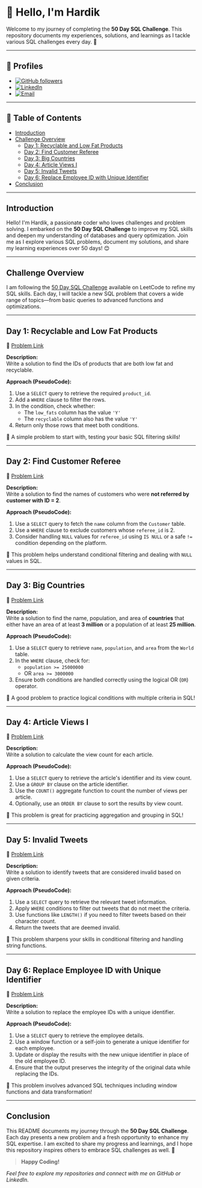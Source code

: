# 👋 Hello, I'm Hardik

Welcome to my journey of completing the **50 Day SQL Challenge**. This repository documents my experiences, solutions, and learnings as I tackle various SQL challenges every day. 🚀

---

## 📇 Profiles

- [![GitHub followers](https://img.shields.io/github/followers/hardik0903?style=social)](https://github.com/hardik0903)  
- [![LinkedIn](https://img.shields.io/badge/LinkedIn-HardikPandey-blue?logo=linkedin)](https://www.linkedin.com/in/hardik-pandey-4a836628a/)  
- [![Email](https://img.shields.io/badge/Email-hardikpandey0903@gmail.com-c14438?logo=gmail)](mailto:hardikpandey0903@gmail.com)

---

## 📅 Table of Contents

- [Introduction](#introduction)
- [Challenge Overview](#challenge-overview)
  - [Day 1: Recyclable and Low Fat Products](#day-1-recyclable-and-low-fat-products)
  - [Day 2: Find Customer Referee](#day-2-find-customer-referee)
  - [Day 3: Big Countries](#day-3-big-countries)
  - [Day 4: Article Views I](#day-4-article-views-i)
  - [Day 5: Invalid Tweets](#day-5-invalid-tweets)
  - [Day 6: Replace Employee ID with Unique Identifier](#day-6-replace-employee-id-with-unique-identifier)
- [Conclusion](#conclusion)

---

## Introduction

Hello! I'm Hardik, a passionate coder who loves challenges and problem solving. I embarked on the **50 Day SQL Challenge** to improve my SQL skills and deepen my understanding of databases and query optimization. Join me as I explore various SQL problems, document my solutions, and share my learning experiences over 50 days! 😊

---

## Challenge Overview

I am following the [50 Day SQL Challenge](https://leetcode.com/studyplan/top-sql-50/) available on LeetCode to refine my SQL skills. Each day, I will tackle a new SQL problem that covers a wide range of topics—from basic queries to advanced functions and optimizations.

---

## Day 1: Recyclable and Low Fat Products

🔗 [Problem Link](https://leetcode.com/problems/recyclable-and-low-fat-products/description/?envType=study-plan-v2&envId=top-sql-50)

**Description:**  
Write a solution to find the IDs of products that are both low fat and recyclable.

**Approach (PseudoCode):**

1. Use a `SELECT` query to retrieve the required `product_id`.
2. Add a `WHERE` clause to filter the rows.
3. In the condition, check whether:
   - The `low_fats` column has the value `'Y'`
   - The `recyclable` column also has the value `'Y'`
4. Return only those rows that meet both conditions.

🧠 A simple problem to start with, testing your basic SQL filtering skills!

---

## Day 2: Find Customer Referee

🔗 [Problem Link](https://leetcode.com/problems/find-customer-referee/?envType=study-plan-v2&envId=top-sql-50)

**Description:**  
Write a solution to find the names of customers who were **not referred by customer with ID = 2**.

**Approach (PseudoCode):**

1. Use a `SELECT` query to fetch the `name` column from the `Customer` table.
2. Use a `WHERE` clause to exclude customers whose `referee_id` is 2.
3. Consider handling `NULL` values for `referee_id` using `IS NULL` or a safe `!=` condition depending on the platform.

🧠 This problem helps understand conditional filtering and dealing with `NULL` values in SQL.

---

## Day 3: Big Countries

🔗 [Problem Link](https://leetcode.com/problems/big-countries/?envType=study-plan-v2&envId=top-sql-50)

**Description:**  
Write a solution to find the name, population, and area of **countries** that either have an area of at least **3 million** or a population of at least **25 million**.

**Approach (PseudoCode):**

1. Use a `SELECT` query to retrieve `name`, `population`, and `area` from the `World` table.
2. In the `WHERE` clause, check for:
   - `population >= 25000000`
   - OR `area >= 3000000`
3. Ensure both conditions are handled correctly using the logical OR (`OR`) operator.

🧠 A good problem to practice logical conditions with multiple criteria in SQL!

---

## Day 4: Article Views I

🔗 [Problem Link](https://leetcode.com/problems/article-views-i/description/?envType=study-plan-v2&envId=top-sql-50)

**Description:**  
Write a solution to calculate the view count for each article.

**Approach (PseudoCode):**

1. Use a `SELECT` query to retrieve the article's identifier and its view count.
2. Use a `GROUP BY` clause on the article identifier.
3. Use the `COUNT()` aggregate function to count the number of views per article.
4. Optionally, use an `ORDER BY` clause to sort the results by view count.

🧠 This problem is great for practicing aggregation and grouping in SQL!

---

## Day 5: Invalid Tweets

🔗 [Problem Link](https://leetcode.com/problems/invalid-tweets/description/?envType=study-plan-v2&envId=top-sql-50)

**Description:**  
Write a solution to identify tweets that are considered invalid based on given criteria.

**Approach (PseudoCode):**

1. Use a `SELECT` query to retrieve the relevant tweet information.
2. Apply `WHERE` conditions to filter out tweets that do not meet the criteria.
3. Use functions like `LENGTH()` if you need to filter tweets based on their character count.
4. Return the tweets that are deemed invalid.

🧠 This problem sharpens your skills in conditional filtering and handling string functions.

---

## Day 6: Replace Employee ID with Unique Identifier

🔗 [Problem Link](https://leetcode.com/problems/replace-employee-id-with-the-unique-identifier/submissions/1598229056/?envType=study-plan-v2&envId=top-sql-50)

**Description:**  
Write a solution to replace the employee IDs with a unique identifier.

**Approach (PseudoCode):**

1. Use a `SELECT` query to retrieve the employee details.
2. Use a window function or a self-join to generate a unique identifier for each employee.
3. Update or display the results with the new unique identifier in place of the old employee ID.
4. Ensure that the output preserves the integrity of the original data while replacing the IDs.

🧠 This problem involves advanced SQL techniques including window functions and data transformation!

---

## Conclusion

This README documents my journey through the **50 Day SQL Challenge**. Each day presents a new problem and a fresh opportunity to enhance my SQL expertise. I am excited to share my progress and learnings, and I hope this repository inspires others to embrace SQL challenges as well. 🚀

> **Happy Coding!**

*Feel free to explore my repositories and connect with me on GitHub or LinkedIn.*
